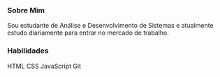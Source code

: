 ### Sobre Mim
Sou estudante de Análise e Desenvolvimento de Sistemas e atualmente estudo diariamente para entrar no mercado de trabalho.

### Habilidades
HTML
CSS
JavaScript
Git
